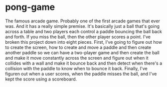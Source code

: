 # pong-game
The famous arcade game. Probably one of the first arcade games that ever was. And it has a really simple premise. It's basically just a ball that's going across a table and two players each control a paddle bouncing the ball back and forth. If you miss the ball, then the other player scores a point.
I've broken this project down into eight pieces. First, I've going to figure out how to create the screen, how to create and move a paddle and then create another paddle so we can have a two-player game and then create the ball and make it move constantly across the screen and figure out when it collides with a wall and make it bounce back and then detect when there's a collision with the paddle to know when to bounce it back. 
Finally, I've figuren out when a user scores, when the paddle misses the ball, and I've kept the score using a scoreboard.
